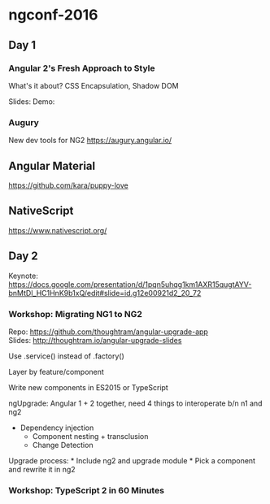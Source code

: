 # ngconf-2016

## Day 1

### Angular 2's Fresh Approach to Style

What's it about? CSS Encapsulation, Shadow DOM

Slides:
Demo: 

### Augury
New dev tools for NG2
https://augury.angular.io/

## Angular Material
https://github.com/kara/puppy-love

## NativeScript
https://www.nativescript.org/

## Day 2
Keynote: https://docs.google.com/presentation/d/1pqn5uhqg1km1AXR15qugtAYV-bnMtDl_HC1HnK9b1xQ/edit#slide=id.g12e00921d2_20_72

### Workshop: Migrating NG1 to NG2

Repo: https://github.com/thoughtram/angular-upgrade-app  
Slides: http://thoughtram.io/angular-upgrade-slides

Use .service() instead of .factory()

Layer by feature/component

Write new components in ES2015 or TypeScript

ngUpgrade:
Angular 1 + 2 together, need 4 things to interoperate b/n n1 and ng2

  * Dependency injection
	* Component nesting + transclusion
	* Change Detection
	
Upgrade process:
	* Include ng2 and upgrade module
	* Pick a component and rewrite it in ng2
	
### Workshop: TypeScript 2 in 60 Minutes
